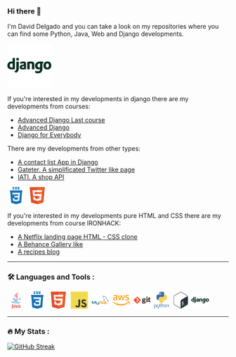 ### Hi there 👋

I'm David Delgado and you can take a look on my repositories where you can find some Python, Java, Web and Django developments.
<div>
  <img src="https://github.com/devicons/devicon/blob/master/icons/django/django-plain-wordmark.svg" title="Django" **alt="Django" width="100" height="100"/>
</div>

If you're interested in my developments in django there are my developments from courses: 

- [Advanced Django Last course](https://github.com/DDelgadoD/course4_proj)  
- [Advanced Django](https://github.com/DDelgadoD/blango)  
- [Django for Everybody](https://github.com/DDelgadoD/Django_4_everybody)  

There are my developments from other types:  

- [A contact list App in Django](https://github.com/DDelgadoD/Django_Contact_List)  
- [Gateter. A simplificated Twitter like page](https://github.com/DDelgadoD/Gateter)  
- [IATI. A shop API](https://github.com/DDelgadoD/IATI)

<div>
  <img src="https://github.com/devicons/devicon/blob/master/icons/css3/css3-plain-wordmark.svg"  title="CSS3" alt="CSS" width="40" height="40"/>&nbsp;
  <img src="https://github.com/devicons/devicon/blob/master/icons/html5/html5-original.svg" title="HTML5" alt="HTML" width="40" height="40"/>&nbsp;
</div>

If you're interested in my developments pure HTML and CSS there are my developments from course IRONHACK:

- [A Netflix landing page HTML - CSS clone](https://github.com/DDelgadoD/IRONHACK-lab-1-netflix)  
- [A Behance Gallery like](https://github.com/DDelgadoD/IRONHACK-lab-2-gallery)  
- [A recipes blog](https://github.com/DDelgadoD/IRONHACK-lab-3-css-recipes-clone)

---

### :hammer_and_wrench: Languages and Tools :  
<div>
  <img src="https://github.com/devicons/devicon/blob/master/icons/java/java-original-wordmark.svg" title="Java" alt="Java" width="40" height="40"/>&nbsp;
  <img src="https://github.com/devicons/devicon/blob/master/icons/css3/css3-plain-wordmark.svg"  title="CSS3" alt="CSS" width="40" height="40"/>&nbsp;
  <img src="https://github.com/devicons/devicon/blob/master/icons/html5/html5-original.svg" title="HTML5" alt="HTML" width="40" height="40"/>&nbsp;
  <img src="https://github.com/devicons/devicon/blob/master/icons/javascript/javascript-original.svg" title="JavaScript" alt="JavaScript" width="40" height="40"/>&nbsp;
  <img src="https://github.com/devicons/devicon/blob/master/icons/mysql/mysql-original-wordmark.svg" title="MySQL"  alt="MySQL" width="40" height="40"/>&nbsp;
  <img src="https://github.com/devicons/devicon/blob/master/icons/amazonwebservices/amazonwebservices-plain-wordmark.svg" title="AWS" alt="AWS" width="40" height="40"/>&nbsp;
  <img src="https://github.com/devicons/devicon/blob/master/icons/git/git-original-wordmark.svg" title="Git" **alt="Git" width="40" height="40"/>
  <img src="https://github.com/devicons/devicon/blob/master/icons/python/python-original-wordmark.svg" title="python" **alt="python" width="40" height="40"/>
  <img src="https://github.com/devicons/devicon/blob/master/icons/bash/bash-original.svg" title="Bash" **alt="Bash" width="40" height="40"/>
  <img src="https://github.com/devicons/devicon/blob/master/icons/django/django-plain-wordmark.svg" title="Django" **alt="Django" width="40" height="40"/>
</div>

---

### :fire: My Stats :  
[![GitHub Streak](http://github-readme-streak-stats.herokuapp.com?user=Ddelgadod&date_format=M%20j%5B%2C%20Y%5D)](https://git.io/streak-stats)

<!--
**DDelgadoD/DDelgadoD** is a ✨ _special_ ✨ repository because its `README.md` (this file) appears on your GitHub profile.

Here are some ideas to get you started:

- 🔭 I’m currently working on ...
- 🌱 I’m currently learning ...
- 👯 I’m looking to collaborate on ...
- 🤔 I’m looking for help with ...
- 💬 Ask me about ...
- 📫 How to reach me: ...
- 😄 Pronouns: ...
- ⚡ Fun fact: ...
-->
